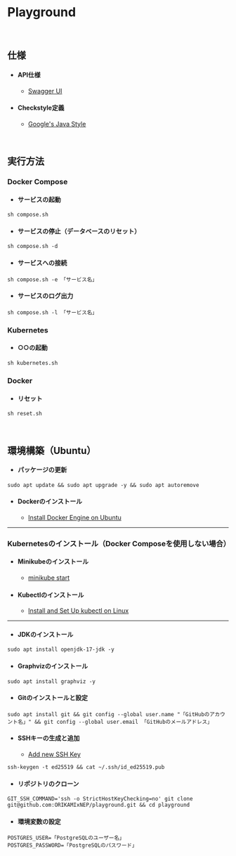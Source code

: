 # Playground

<br>

## 仕様

- #### API仕様
    - [Swagger UI](http://localhost/swagger-ui/index.html)
- #### Checkstyle定義
    - [Google's Java Style](https://github.com/checkstyle/checkstyle/blob/master/src/main/resources/google_checks.xml)

<br>

## 実行方法

### Docker Compose

- #### サービスの起動

```console
sh compose.sh
```

- #### サービスの停止（データベースのリセット）

```console
sh compose.sh -d
```

- #### サービスへの接続

```console
sh compose.sh -e 「サービス名」
```

- #### サービスのログ出力

```console
sh compose.sh -l 「サービス名」
```

### Kubernetes

- #### ○○の起動

```console
sh kubernetes.sh
```

### Docker

- #### リセット

```console
sh reset.sh
```

<br>

## 環境構築（Ubuntu）

- #### パッケージの更新

```console
sudo apt update && sudo apt upgrade -y && sudo apt autoremove
```

- #### Dockerのインストール

    - [Install Docker Engine on Ubuntu](https://docs.docker.com/engine/install/ubuntu/)

---

### Kubernetesのインストール（Docker Composeを使用しない場合）

- #### Minikubeのインストール

    - [minikube start](https://minikube.sigs.k8s.io/docs/start/?arch=%2Flinux%2Fx86-64%2Fstable%2Fbinary+download)

- #### Kubectlのインストール

    - [Install and Set Up kubectl on Linux](https://kubernetes.io/docs/tasks/tools/install-kubectl-linux/)

---

- #### JDKのインストール

```console
sudo apt install openjdk-17-jdk -y
```

- #### Graphvizのインストール

```console
sudo apt install graphviz -y
```

- #### Gitのインストールと設定

```console
sudo apt install git && git config --global user.name "「GitHubのアカウント名」" && git config --global user.email 「GitHubのメールアドレス」
```

- #### SSHキーの生成と追加
    - [Add new SSH Key](https://github.com/settings/ssh/new)

```console
ssh-keygen -t ed25519 && cat ~/.ssh/id_ed25519.pub
```

- #### リポジトリのクローン

```console
GIT_SSH_COMMAND='ssh -o StrictHostKeyChecking=no' git clone git@github.com:ORIKAMIxNEP/playground.git && cd playground
```

- #### 環境変数の設定

```env
POSTGRES_USER=「PostgreSQLのユーザー名」
POSTGRES_PASSWORD=「PostgreSQLのパスワード」
```

